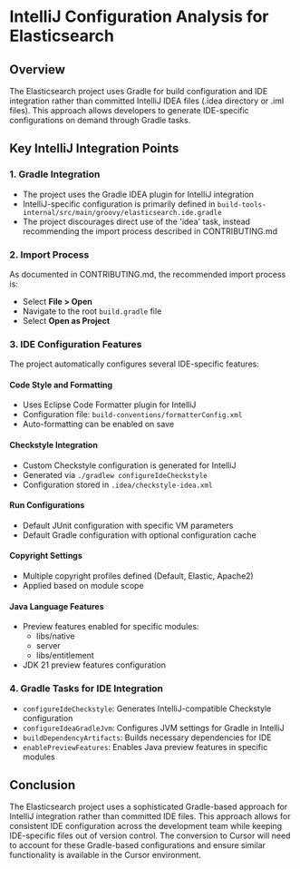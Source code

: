 # IntelliJ Configuration Analysis for Elasticsearch

## Overview
The Elasticsearch project uses Gradle for build configuration and IDE integration rather than committed IntelliJ IDEA files (.idea directory or .iml files). This approach allows developers to generate IDE-specific configurations on demand through Gradle tasks.

## Key IntelliJ Integration Points

### 1. Gradle Integration
- The project uses the Gradle IDEA plugin for IntelliJ integration
- IntelliJ-specific configuration is primarily defined in `build-tools-internal/src/main/groovy/elasticsearch.ide.gradle`
- The project discourages direct use of the 'idea' task, instead recommending the import process described in CONTRIBUTING.md

### 2. Import Process
As documented in CONTRIBUTING.md, the recommended import process is:
- Select **File > Open**
- Navigate to the root `build.gradle` file
- Select **Open as Project**

### 3. IDE Configuration Features
The project automatically configures several IDE-specific features:

#### Code Style and Formatting
- Uses Eclipse Code Formatter plugin for IntelliJ
- Configuration file: `build-conventions/formatterConfig.xml`
- Auto-formatting can be enabled on save

#### Checkstyle Integration
- Custom Checkstyle configuration is generated for IntelliJ
- Generated via `./gradlew configureIdeCheckstyle`
- Configuration stored in `.idea/checkstyle-idea.xml`

#### Run Configurations
- Default JUnit configuration with specific VM parameters
- Default Gradle configuration with optional configuration cache

#### Copyright Settings
- Multiple copyright profiles defined (Default, Elastic, Apache2)
- Applied based on module scope

#### Java Language Features
- Preview features enabled for specific modules:
  - libs/native
  - server
  - libs/entitlement
- JDK 21 preview features configuration

### 4. Gradle Tasks for IDE Integration
- `configureIdeCheckstyle`: Generates IntelliJ-compatible Checkstyle configuration
- `configureIdeaGradleJvm`: Configures JVM settings for Gradle in IntelliJ
- `buildDependencyArtifacts`: Builds necessary dependencies for IDE
- `enablePreviewFeatures`: Enables Java preview features in specific modules

## Conclusion
The Elasticsearch project uses a sophisticated Gradle-based approach for IntelliJ integration rather than committed IDE files. This approach allows for consistent IDE configuration across the development team while keeping IDE-specific files out of version control. The conversion to Cursor will need to account for these Gradle-based configurations and ensure similar functionality is available in the Cursor environment.
